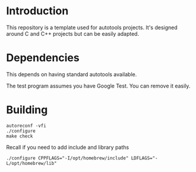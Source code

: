 # Introduction

This repository is a template used for autotools projects. It's designed around C and C++ projects but can be easily adapted. 

# Dependencies 

This depends on having standard autotools available. 

The test program assumes you have Google Test. You can remove it easily. 

# Building

```
autoreconf -vfi
./configure
make check
```

Recall if you need to add include and library paths

```
./configure CPPFLAGS="-I/opt/homebrew/include" LDFLAGS="-L/opt/homebrew/lib"
```
